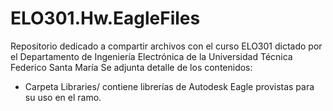 # ELO301.Hw.EagleFiles
Repositorio dedicado a compartir archivos con el curso ELO301 dictado por el Departamento de Ingeniería Electrónica de la Universidad Técnica Federico Santa María
Se adjunta detalle de los contenidos:
- Carpeta Libraries/ contiene librerías de Autodesk Eagle provistas para su uso en el ramo.
